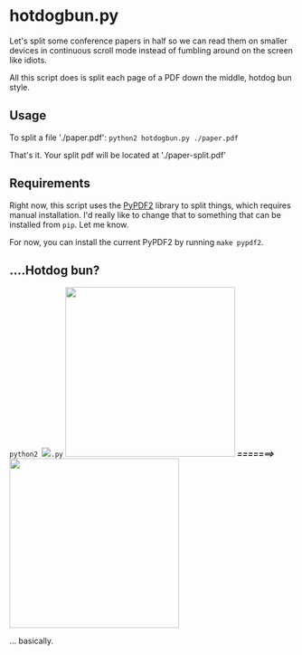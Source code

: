 hotdogbun.py
============

Let's split some conference papers in half so we can read them on
smaller devices in continuous scroll mode instead of fumbling around on
the screen like idiots.

All this script does is split each page of a PDF down the middle,
hotdog bun style.

Usage
-----

To split a file './paper.pdf': `python2 hotdogbun.py ./paper.pdf`

That's it. Your split pdf will be located at './paper-split.pdf'

Requirements
------------

Right now, this script uses the [PyPDF2](https://github.com/knowah/PyPDF2/)
library to split things, which requires manual installation. I'd really like
to change that to something that can be installed from `pip`. Let me know.

For now, you can install the current PyPDF2 by running `make pypdf2`.

....Hotdog bun?
---------------
`python2 `<a href="http://en.wikipedia.org/wiki/File:Hotdog_-_Evan_Swigart.jpg"><img src="http://upload.wikimedia.org/wikipedia/commons/thumb/f/fb/Hotdog_-_Evan_Swigart.jpg/150px-Hotdog_-_Evan_Swigart.jpg"></a>`.py` <img src="https://raw.github.com/cscorley/hotdogbun/master/orig.png" height=300px>
***=======>***
<img src="https://raw.github.com/cscorley/hotdogbun/master/split.png" height=300px>


... basically.
